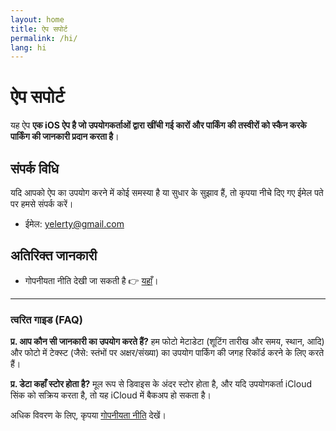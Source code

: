 ```yaml
---
layout: home
title: ऐप सपोर्ट
permalink: /hi/
lang: hi
---
```


# ऐप सपोर्ट

यह ऐप **एक iOS ऐप है जो उपयोगकर्ताओं द्वारा खींची गई कारों और पार्किंग की तस्वीरों को स्कैन करके पार्किंग की जानकारी प्रदान करता है**।

## संपर्क विधि

यदि आपको ऐप का उपयोग करने में कोई समस्या है या सुधार के सुझाव हैं, तो कृपया नीचे दिए गए ईमेल पते पर हमसे संपर्क करें।

- ईमेल: [yelerty@gmail.com](mailto:yelerty@gmail.com)

## अतिरिक्त जानकारी

- गोपनीयता नीति देखी जा सकती है 👉 [यहाँ](./privacy-policy)।

---

### त्वरित गाइड (FAQ)

**प्र. आप कौन सी जानकारी का उपयोग करते हैं?**
हम फोटो मेटाडेटा (शूटिंग तारीख और समय, स्थान, आदि) और फोटो में टेक्स्ट (जैसे: स्तंभों पर अक्षर/संख्या) का उपयोग पार्किंग की जगह रिकॉर्ड करने के लिए करते हैं।

**प्र. डेटा कहाँ स्टोर होता है?**
मूल रूप से डिवाइस के अंदर स्टोर होता है, और यदि उपयोगकर्ता iCloud सिंक को सक्रिय करता है, तो यह iCloud में बैकअप हो सकता है।

अधिक विवरण के लिए, कृपया [गोपनीयता नीति](./privacy-policy) देखें।